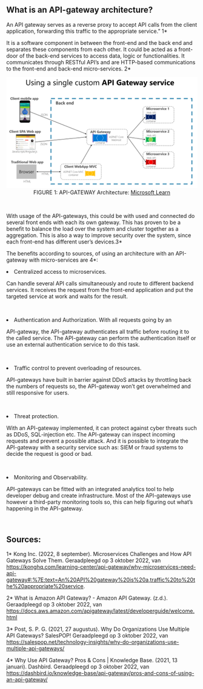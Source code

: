 ## What is an API-gateway architecture?

An API gateway serves as a reverse proxy to accept API calls from the client application, forwarding this traffic to the appropriate service.” 1*

It is a software component in between the front-end and the back end and separates these components from each other. It could be acted as a front-door of the back-end services to access data, logic or functionalities. It communicates through RESTful API’s and are HTTP-based communications to the front-end and back-end micro-services. 2*

<img src="../img/service-api-gateway.png">
<div align = center>
FIGURE 1: API-GATEWAY Architecture: <a href = "https://learn.microsoft.com/en-us/dotnet/architecture/microservices/architect-microservice-container-applications/direct-client-to-microservice-communication-versus-the-api-gateway-pattern"> Microsoft Learn </a>
</div>

&nbsp;
&nbsp;


With usage of the API-gateways, this could be with used and connected do several front ends with each its own gateway. This has proven to be a benefit to balance the load over the system and cluster together as a aggregation. This is also a way to improve security over the system, since each front-end has different user’s devices.3*

The benefits according to sources, of using an architecture with an API-gateway with micro-services are 4*:

<li>Centralized access to microservices.</bold>

Can handle several API calls simultaneously and route to different backend services. It receives the request from the front-end application and put the targeted service at work and waits for the result.

&nbsp;
&nbsp;


<li><bold>Authentication and Authorization.</bold>
With all requests going by an 

API-gateway, the API-gateway authenticates all traffic before routing it to the called service. The API-gateway can perform the authentication itself or use an external authentication service to do this task.

&nbsp;
&nbsp;

<li><bold>Traffic control to prevent overloading of resources. </bold>

API-gateways have built in barrier against DDoS attacks by throttling back the numbers of requests so, the API-gateway won’t get overwhelmed and still responsive for users.

&nbsp;

<li><bold>Threat protection.</bold>

With an API-gateway implemented, it can protect against cyber threats such as DDoS, SQL-injection etc. The API-gateway can inspect incoming requests and prevent a possible attack. And it is possible to integrate the API-gateway with a security service such as: SIEM or fraud systems to decide the request is good or bad.

&nbsp;
&nbsp;

<li><bold>Monitoring and Observability.</bold>

API-gateways can be fitted with an integrated analytics tool to help developer debug and create infrastructure. Most of the API-gateways use however a third-party monitoring tools so, this can help figuring out what’s happening in the API-gateway.

&nbsp;
&nbsp;

## Sources:


1* Kong Inc. (2022, 8 september). Microservices Challenges and How API Gateways Solve Them. Geraadpleegd op 3 oktober 2022, van https://konghq.com/learning-center/api-gateway/why-microservices-need-api-gateway#:%7E:text=An%20API%20gateway%20is%20a,traffic%20to%20the%20appropriate%20service.

2* What is Amazon API Gateway? - Amazon API Gateway. (z.d.). Geraadpleegd op 3 oktober 2022, van https://docs.aws.amazon.com/apigateway/latest/developerguide/welcome.html

3* Post, S. P. G. (2021, 27 augustus). Why Do Organizations Use Multiple API Gateways?
SalesPOP! Geraadpleegd op 3 oktober 2022, van https://salespop.net/technology-insights/why-do-organizations-use-multiple-api-gateways/

4* Why Use API Gateway? Pros & Cons | Knowledge Base. (2021, 13 januari). Dashbird. 
Geraadpleegd op 3 oktober 2022, van https://dashbird.io/knowledge-base/api-gateway/pros-and-cons-of-using-an-api-gateway/ 

